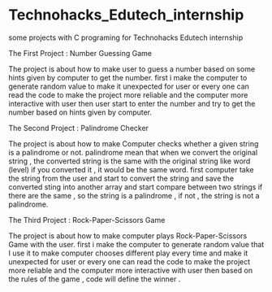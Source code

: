 # Technohacks_Edutech_internship
some projects with C programing for Technohacks Edutech internship

The First Project : Number Guessing Game 
 
The project is about how to make user to guess a number based on some hints given by computer to get the number.
first i make the computer to generate random value to make it unexpected for user or every one can read the code to make the project more reliable and the computer more interactive with user then user start to enter the number and try to get the number based on hints given by computer.

The Second Project :  Palindrome Checker 
 
The project is about how to make Computer checks whether a given string is a palindrome or not.
palindrome mean that when we convert the original string , the converted string is the same with the original string like word (level) if you converted it , it would be the same word.
first computer take the string from the user and start to convert the string and save the converted sting into another array and start compare between two strings if there are the same , so the string is a palindrome , if not , the string is not a palindrome.

The Third Project : Rock-Paper-Scissors Game 
 
The project is about how to make computer plays Rock-Paper-Scissors Game with the user.
first i make the computer to generate random value that I use it to make computer chooses different play every time and make it unexpected for user or every one can read the code to make the project more reliable and the computer more interactive with user then based on the rules of the game , code will define the winner .


